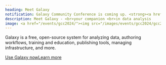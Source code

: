 ```yaml
---
heading: Meet Galaxy
notification: Galaxy Community Conference is coming up. <strong><a href="/events/gcc2024/" class="ml-2">Read on.</a></strong>
description: Meet Galaxy - <br>your companion <br>in data analysis
image: <a href="/events/gcc2024/"><img src="/images/events/gcc2024/gcc2024-banner-4.png" alt="GCC2024"></a> button
---
```


Galaxy is a free, open-source system for analyzing data, authoring workflows, training and education, publishing tools, managing infrastructure, and more.

<a href="https://usegalaxy.org/" class="btn hero mr-3 bgBright">Use Galaxy now</a><a href="/learn-more/" class="btn hero bgBright">Learn more</a>
